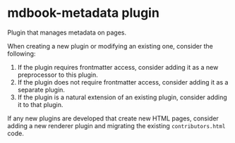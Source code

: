 # mdbook-metadata plugin

Plugin that manages metadata on pages.

When creating a new plugin or modifying an existing one, consider the following:

1. If the plugin requires frontmatter access, consider adding it as a new preprocessor to this plugin.
2. If the plugin does not require frontmatter access, consider adding it as a separate plugin.
3. If the plugin is a natural extension of an existing plugin, consider adding it to that plugin.

If any new plugins are developed that create new HTML pages, consider adding a new renderer plugin and migrating the existing `contributors.html` code.
